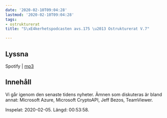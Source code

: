 ```yaml
---
date: '2020-02-10T09:04:28'
lastmod: '2020-02-10T09:04:28'
tags:
- ostrukturerat
title: "S\xE4kerhetspodcasten avs.175 \u2013 Ostrukturerat V.7"

---
```

## Lyssna

Spotify \| [mp3](http://traffic.libsyn.com/sakerhetspodcasten/2020-02-05_Sakerhetspodcasten_-_ostrukturerat.mp3)

## Innehåll

Vi går igenom den senaste tidens nyheter. Ämnen som diskuteras är bland annat: Microsoft
Azure, Microsoft CryptoAPI, Jeff Bezos, TeamViewer.

Inspelat: 2020-02-05. Längd: 00:53:58.

